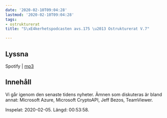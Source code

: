 ```yaml
---
date: '2020-02-10T09:04:28'
lastmod: '2020-02-10T09:04:28'
tags:
- ostrukturerat
title: "S\xE4kerhetspodcasten avs.175 \u2013 Ostrukturerat V.7"

---
```

## Lyssna

Spotify \| [mp3](http://traffic.libsyn.com/sakerhetspodcasten/2020-02-05_Sakerhetspodcasten_-_ostrukturerat.mp3)

## Innehåll

Vi går igenom den senaste tidens nyheter. Ämnen som diskuteras är bland annat: Microsoft
Azure, Microsoft CryptoAPI, Jeff Bezos, TeamViewer.

Inspelat: 2020-02-05. Längd: 00:53:58.

